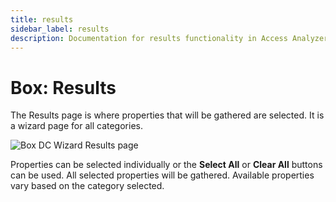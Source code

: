 ```yaml
---
title: results
sidebar_label: results
description: Documentation for results functionality in Access Analyzer including configuration and usage information.
---
```


# Box: Results

The Results page is where properties that will be gathered are selected. It is a wizard page for all
categories.

![Box DC Wizard Results page](/img/product_docs/accessanalyzer/admin/datacollector/adinventory/results.webp)

Properties can be selected individually or the **Select All** or **Clear All** buttons can be used.
All selected properties will be gathered. Available properties vary based on the category selected.
